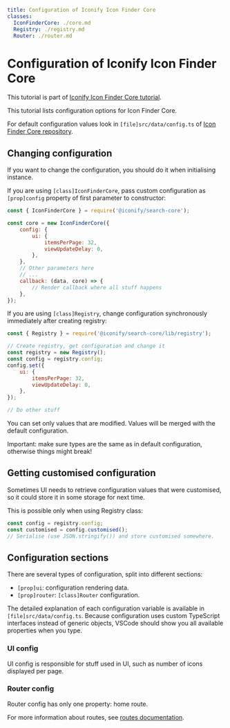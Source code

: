 ```yaml
title: Configuration of Iconify Icon Finder Core
classes:
  IconFinderCore: ./core.md
  Registry: ./registry.md
  Router: ./router.md
```

# Configuration of Iconify Icon Finder Core

This tutorial is part of [Iconify Icon Finder Core tutorial](./index.md).

This tutorial lists configuration options for Icon Finder Core.

For default configuration values look in `[file]src/data/config.ts` of [Icon Finder Core repository](https://github.com/iconify/icon-finder/tree/core).

## Changing configuration

If you want to change the configuration, you should do it when initialising instance.

If you are using `[class]IconFinderCore`, pass custom configuration as `[prop]config` property of first parameter to constructor:

```js
const { IconFinderCore } = require('@iconify/search-core');

const core = new IconFinderCore({
	config: {
		ui: {
			itemsPerPage: 32,
			viewUpdateDelay: 0,
		},
	},
	// Other parameters here
	// ...
	callback: (data, core) => {
		// Render callback where all stuff happens
	},
});
```

If you are using `[class]Registry`, change configuration synchronously immediately after creating registry:

```js
const { Registry } = require('@iconify/search-core/lib/registry');

// Create registry, get configuration and change it
const registry = new Registry();
const config = registry.config;
config.set({
	ui: {
		itemsPerPage: 32,
		viewUpdateDelay: 0,
	},
});

// Do other stuff
```

You can set only values that are modified. Values will be merged with the default configuration.

Important: make sure types are the same as in default configuration, otherwise things might break!

## Getting customised configuration

Sometimes UI needs to retrieve configuration values that were customised, so it could store it in some storage for next time.

This is possible only when using Registry class:

```js
const config = registry.config;
const customised = config.customised();
// Serialise (use JSON.stringify()) and store customised somewhere.
```

## Configuration sections

There are several types of configuration, split into different sections:

- `[prop]ui`: configuration rendering data.
- `[prop]router`: `[class]Router` configuration.

The detailed explanation of each configuration variable is available in `[file]src/data/config.ts`. Because configuration uses custom TypeScript interfaces instead of generic objects, VSCode should show you all available properties when you type.

### UI config

UI config is responsible for stuff used in UI, such as number of icons displayed per page.

### Router config

Router config has only one property: home route.

For more information about routes, see [routes documentation](./routes.md).
